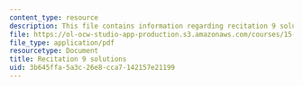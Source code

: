 ```yaml
---
content_type: resource
description: This file contains information regarding recitation 9 solutions.
file: https://ol-ocw-studio-app-production.s3.amazonaws.com/courses/15-053-optimization-methods-in-management-science-spring-2013/3b645ffa5a3c26e8cca7142157e21199_MIT15_053S13_rec09sol.pdf
file_type: application/pdf
resourcetype: Document
title: Recitation 9 solutions
uid: 3b645ffa-5a3c-26e8-cca7-142157e21199
---
```

